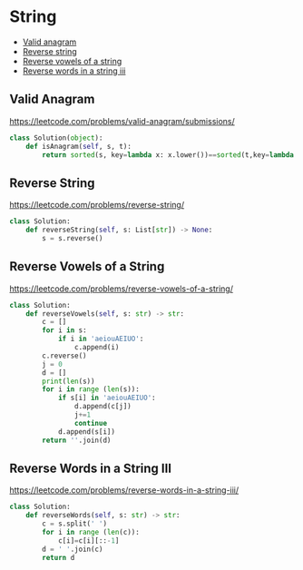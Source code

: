 # String

+ [Valid anagram](#valid-anagram)
+ [Reverse string](#reverse-string)
+ [Reverse vowels of a string](#reverse-vowels-of-a-string)
+ [Reverse words in a string iii](#reverse-words-in-a-string-iii)

## Valid Anagram

https://leetcode.com/problems/valid-anagram/submissions/

```python
class Solution(object):
    def isAnagram(self, s, t):
        return sorted(s, key=lambda x: x.lower())==sorted(t,key=lambda x:x.lower())
```

## Reverse String

https://leetcode.com/problems/reverse-string/

```python
class Solution:
    def reverseString(self, s: List[str]) -> None:
        s = s.reverse()
```

## Reverse Vowels of a String

https://leetcode.com/problems/reverse-vowels-of-a-string/

```python
class Solution:
    def reverseVowels(self, s: str) -> str:
        c = []
        for i in s:
            if i in 'aeiouAEIUO':
                c.append(i)
        c.reverse()
        j = 0
        d = []
        print(len(s))
        for i in range (len(s)):
            if s[i] in 'aeiouAEIUO':
                d.append(c[j])
                j+=1
                continue 
            d.append(s[i])
        return ''.join(d)
```

## Reverse Words in a String III

https://leetcode.com/problems/reverse-words-in-a-string-iii/

```python
class Solution:
    def reverseWords(self, s: str) -> str:
        c = s.split(' ')
        for i in range (len(c)):
            c[i]=c[i][::-1]
        d = ' '.join(c)
        return d
```